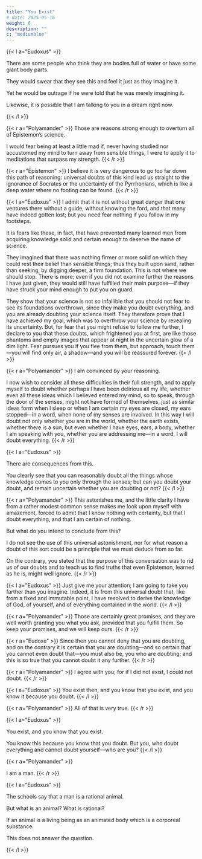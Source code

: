 ```yaml
---
title: "You Exist"
# date: 2025-05-16
weight: 6
description: ""
c: "mediumblue"
---
```




{{< l a="Eudoxus" >}}
<!-- Since it is not enough for me to tell you that the senses deceive us in certain cases where you clearly notice it, 

in order to make you fear being deceived by them in other cases where you do not notice it, I will go further and ask you whether you have ever seen a melancholic man of the kind who believes he is a vessel filled with water, or thinks that some part of his body is of an enormous size.  -->

There are some people who think they are bodies full of water or have some giant body parts. 

They would swear that they see this and feel it just as they imagine it. 

Yet he would be outrage if he were told that he was merely imagining it.

Likewise, it is possible that I am talking to you in a dream right now.


<!-- And yet, one of them would be outraged if someone told him he has no more reason than they do to believe his perception is certain, since both rely equally on the data of the senses and the imagination. 

But without going that far, you cannot be offended if I ask whether you, like other men, are subject to sleep, and whether you might not, in dreaming, think you see me, that you are walking in this garden, that the sun is shining—in a word, a thousand other things you believe you see clearly today. 

Have you never heard in old comedies that formula of surprise, *Am I dreaming?* How can you be certain that your life is not a perpetual dream, and that everything you perceive through the senses is not as false as what you perceive when asleep—especially knowing that you were created by a superior being, for whom, in his omnipotence, it would have been no harder to create us as I described than as you believe yourselves to be? -->
{{< /l >}}


{{< r a="Polyamander" >}}
Those are reasons strong enough to overturn all of Epistemon’s science.

I would fear being at least a little mad if, never having studied nor accustomed my mind to turn away from sensible things, I were to apply it to meditations that surpass my strength.
{{< /r >}}


{{< r a="Épistemon" >}}
I believe it is very dangerous to go too far down this path of reasoning: universal doubts of this kind lead us straight to the ignorance of Socrates or the uncertainty of the Pyrrhonians, which is like a deep water where no footing can be found.
{{< /r >}}


{{< l a="Eudoxus" >}}
I admit that it is not without great danger that one ventures there without a guide, without knowing the ford, and that many have indeed gotten lost; but you need fear nothing if you follow in my footsteps. 

It is fears like these, in fact, that have prevented many learned men from acquiring knowledge solid and certain enough to deserve the name of science. 

They imagined that there was nothing firmer or more solid on which they could rest their belief than sensible things; thus they built upon sand, rather than seeking, by digging deeper, a firm foundation. This is not where we should stop. There is more: even if you did not examine further the reasons I have just given, they would still have fulfilled their main purpose—if they have struck your mind enough to put you on guard.

They show that your science is not so infallible that you should not fear to see its foundations overthrown, since they make you doubt everything, and you are already doubting your science itself. They therefore prove that I have achieved my goal, which was to overthrow your science by revealing its uncertainty. But, for fear that you might refuse to follow me further, I declare to you that these doubts, which frightened you at first, are like those phantoms and empty images that appear at night in the uncertain glow of a dim light. Fear pursues you if you flee from them, but approach, touch them—you will find only air, a shadow—and you will be reassured forever.
{{< /l >}}


{{< r a="Polyamander" >}}
I am convinced by your reasoning.

 I now wish to consider all these difficulties in their full strength, and to apply myself to doubt whether perhaps I have been delirious all my life, whether even all these ideas which I believed entered my mind, so to speak, through the door of the senses, might not have formed of themselves, just as similar ideas form when I sleep or when I am certain my eyes are closed, my ears stopped—in a word, when none of my senses are involved. In this way I will doubt not only whether you are in the world, whether the earth exists, whether there is a sun, but even whether I have eyes, ears, a body, whether I am speaking with you, whether you are addressing me—in a word, I will doubt everything.
{{< /r >}}


{{< l a="Eudoxus" >}}
<!-- You are now very well prepared, and this is exactly where I wanted to lead you; but now is the time to give your attention to -->
There are consequences from this. 

You clearly see that you can reasonably doubt all the things whose knowledge comes to you only through the senses; but can you doubt your doubt, and remain uncertain whether you are doubting or not?
{{< /l >}}


{{< r a="Polyamander" >}}
This astonishes me, and the little clarity I have from a rather modest common sense makes me look upon myself with amazement, forced to admit that I know nothing with certainty, but that I doubt everything, and that I am certain of nothing. 

But what do you intend to conclude from this? 

I do not see the use of this universal astonishment, nor for what reason a doubt of this sort could be a principle that we must deduce from so far. 

On the contrary, you stated that the purpose of this conversation was to rid us of our doubts and to teach us to find truths that even Epistemon, learned as he is, might well ignore.
{{< /r >}}



{{< l a="Eudoxus" >}}
Just give me your attention; I am going to take you farther than you imagine. Indeed, it is from this universal doubt that, like from a fixed and immutable point, I have resolved to derive the knowledge of God, of yourself, and of everything contained in the world.
{{< /l >}}



{{< r a="Polyamander" >}}
Those are certainly great promises, and they are well worth granting you what you ask, provided that you fulfill them. So keep your promises, and we will keep ours.
{{< /r >}}


{{< r a="Eudoxe" >}}
Since then you cannot deny that you are doubting, and on the contrary it is certain that you are doubting—and so certain that you cannot even doubt that—you must also be, you who are doubting; and this is so true that you cannot doubt it any further.
{{< /r >}}



{{< r a="Polyamander" >}}
I agree with you; for if I did not exist, I could not doubt.
{{< /r >}}



{{< l a="Eudoxus" >}}
You exist then, and you know that you exist, and you know it because you doubt.
{{< /l >}}


{{< r a="Polyamander" >}}
All of that is very true.
{{< /r >}}


{{< l a="Eudoxus" >}}
<!-- But, so that you are not turned away from your purpose, let us proceed step by step, and, as I told you, you will find yourself led farther than you think.  -->

You exist, and you know that you exist. 

You know this because you know that you doubt. But you, who doubt everything and cannot doubt yourself—who are you?
{{< /l >}}


{{< r a="Polyamander" >}}
<!-- That question is not difficult, and I see clearly that you chose me instead of Epistemon so I could better answer your questions. You have no intention of asking anything that would be hard to answer. I will therefore tell you that  -->
I am a man.
{{< /r >}}



{{< l a="Eudoxus" >}}
<!-- You are not paying attention to my question, and the answer you give me, however simple it may seem to you, would lead us into a maze of difficulties if I pressed it even slightly.  -->

<!-- For example, if I asked Epistemon himself what a man is, and he answered, as is done in  -->

The schools say that a man is a rational animal.

<!-- if, beyond that, to explain these two terms—which are no less obscure than the first—he led us through all the degrees called metaphysical, we would be drawn into a labyrinth from which we could not escape.  -->

But what is an animal? What is rational?

If an animal is a living being as an animated body which is a corporeal substance.

This does not answer the question.

<!-- —you see that the questions, like the branches of a genealogical tree, would grow and multiply; and in the end, all these fine questions would end in pure battology, which would clarify nothing and leave us in our original ignorance. -->
{{< /l >}}

